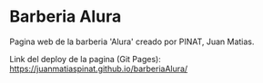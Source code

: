 # Barberia Alura

Pagina web de la barberia 'Alura' creado por PINAT, Juan Matias.

Link del deploy de la pagina (Git Pages): https://juanmatiaspinat.github.io/barberiaAlura/
